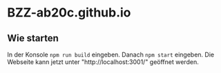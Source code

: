 # BZZ-ab20c.github.io

## Wie starten

In der Konsole `npm run build` eingeben. Danach `npm start` eingeben. Die Webseite kann jetzt
unter "http://localhost:3001/" geöffnet werden.
